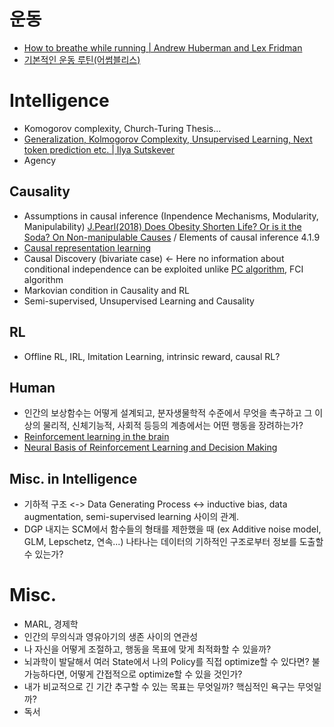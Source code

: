 
# 운동
- [How to breathe while running | Andrew Huberman and Lex Fridman](https://youtu.be/msGKrclcsbc)
- [기본적인 운동 루틴(어썸블리스)](https://www.youtube.com/watch?v=5jLC-JH_0DQ)
# Intelligence
- Komogorov complexity, Church-Turing Thesis...
- [Generalization, Kolmogorov Complexity, Unsupervised Learning, Next token prediction etc. | Ilya Sutskever](https://www.google.com/search?q=ilya+sutskever+simons+institute&oq=ilya+sutskever+simons+institute&aqs=chrome..69i57j33i160j33i299l2.9680j0j7&client=ubuntu&sourceid=chrome&ie=UTF-8#fpstate=ive&vld=cid:7a5a80bf,vid:AKMuA_TVz3A)
- Agency  
## Causality
- Assumptions in causal inference (Inpendence Mechanisms, Modularity, Manipulability)
[J.Pearl(2018) Does Obesity Shorten Life? Or is it the Soda? On Non-manipulable Causes](https://www.degruyter.com/document/doi/10.1515/jci-2018-2001/html) / Elements of causal inference 4.1.9
- [Causal representation learning](https://arxiv.org/abs/2102.11107)
- Causal Discovery (bivariate case) <- Here no information about conditional independence can be exploited unlike [PC algorithm](https://youtu.be/o2A61bJ0UCw), FCI algorithm
- Markovian condition in Causality and RL
- Semi-supervised, Unsupervised Learning and Causality
## RL
- Offline RL, IRL, Imitation Learning, intrinsic reward, causal RL?
## Human
- 인간의 보상함수는 어떻게 설계되고, 분자생물학적 수준에서 무엇을 촉구하고 그 이상의 물리적, 신체기능적, 사회적 등등의 계층에서는 어떤 행동을 장려하는가?
- [Reinforcement learning in the brain](https://www.princeton.edu/~yael/Publications/Niv2009.pdf)
- [Neural Basis of Reinforcement Learning and Decision Making](https://doi.org/10.1146%2Fannurev-neuro-062111-150512)
## Misc. in Intelligence
- 기하적 구조 <-> Data Generating Process <-> inductive bias, data augmentation, semi-supervised learning 사이의 관계.
- DGP 내지는 SCM에서 함수들의 형태를 제한했을 때 (ex Additive noise model, GLM, Lepschetz, 연속...) 나타나는 데이터의 기하적인 구조로부터 정보를 도출할 수 있는가?
# Misc.
- MARL, 경제학
- 인간의 무의식과 영유아기의 생존 사이의 연관성
- 나 자신을 어떻게 조절하고, 행동을 목표에 맞게 최적화할 수 있을까?
- 뇌과학이 발달해서 여러 State에서 나의 Policy를 직접 optimize할 수 있다면? 불가능하다면, 어떻게 간접적으로 optimize할 수 있을 것인가?
- 내가 비교적으로 긴 기간 추구할 수 있는 목표는 무엇일까? 핵심적인 욕구는 무엇일까?
- 독서

